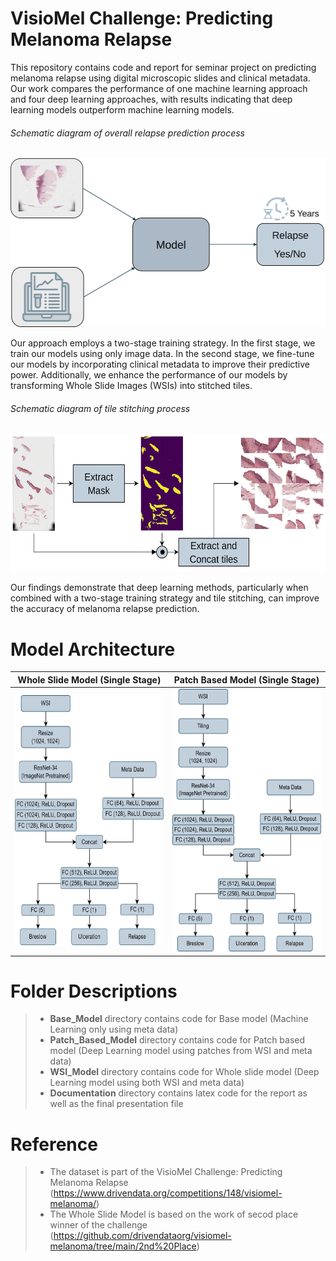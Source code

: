 # VisioMel Challenge: Predicting Melanoma Relapse

This repository contains code and report for seminar project on predicting melanoma relapse using digital microscopic slides and clinical metadata. Our work compares the performance of one machine learning approach and four deep learning approaches, with results indicating that deep learning models outperform machine learning models.
###### Schematic diagram of overall relapse prediction process
<img src="/images/aim.svg" width="512" height="270"  title="Aim" />

Our approach employs a two-stage training strategy. In the first stage, we train our models using only image data. In the second stage, we fine-tune our models by incorporating clinical metadata to improve their predictive power. Additionally, we enhance the performance of our models by transforming Whole Slide Images (WSIs) into stitched tiles.
###### Schematic diagram of tile stitching process
<img src="/images/Tilling.svg" width="512" height="220"  title="Tilling" />

Our findings demonstrate that deep learning methods, particularly when combined with a two-stage training strategy and tile stitching, can improve the accuracy of melanoma relapse prediction.

# Model Architecture

| Whole Slide Model (Single Stage) | Patch Based Model (Single Stage) |
| ------ | ------ |
|    <img src="/images/page0.png" width="300" height="400" title="" />    |     <img src="/images/page5.png" width="300" height="420" />   |

# Folder Descriptions
> - **Base_Model** directory contains code for Base model (Machine Learning only using meta data)
> - **Patch_Based_Model** directory contains code for Patch based model (Deep Learning model using patches from WSI and meta data)
> - **WSI_Model** directory contains code for  Whole slide model (Deep Learning model using both WSI and meta data)
> - **Documentation** directory contains latex code for the report as well as the final presentation file

# Reference
> - The dataset is part of the VisioMel Challenge: Predicting Melanoma Relapse (https://www.drivendata.org/competitions/148/visiomel-melanoma/)
> - The Whole Slide Model is based on the work of secod place winner of the challenge (https://github.com/drivendataorg/visiomel-melanoma/tree/main/2nd%20Place)

